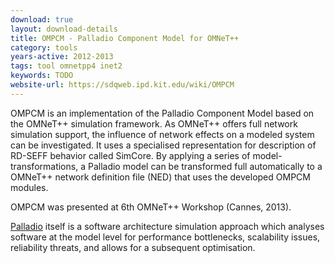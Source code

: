```yaml
---
download: true
layout: download-details
title: OMPCM - Palladio Component Model for OMNeT++
category: tools
years-active: 2012-2013
tags: tool omnetpp4 inet2
keywords: TODO
website-url: https://sdqweb.ipd.kit.edu/wiki/OMPCM
---
```


OMPCM is an implementation of the Palladio Component Model based on the OMNeT++
simulation framework. As OMNeT++ offers full network simulation support, the
influence of network effects on a modeled system can be investigated. It uses a
specialised representation for description of RD-SEFF behavior called SimCore.
By applying a series of model-transformations, a Palladio model can be
transformed full automatically to a OMNeT++ network definition file (NED) that
uses the developed OMPCM modules.

OMPCM was presented at 6th OMNeT++ Workshop (Cannes, 2013).

[Palladio](https://palladio-simulator.com) itself is a software architecture simulation
approach which analyses software at the model level for performance bottlenecks,
scalability issues, reliability threats, and allows for a subsequent
optimisation.
